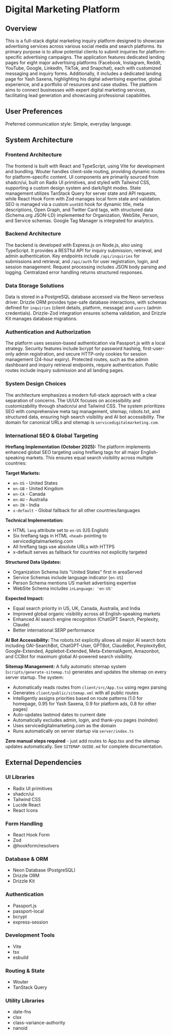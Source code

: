 # Digital Marketing Platform

## Overview

This is a full-stack digital marketing inquiry platform designed to showcase advertising services across various social media and search platforms. Its primary purpose is to allow potential clients to submit inquiries for platform-specific advertising campaigns. The application features dedicated landing pages for eight major advertising platforms (Facebook, Instagram, Reddit, YouTube, Google, LinkedIn, TikTok, and Snapchat), each with customized messaging and inquiry forms. Additionally, it includes a dedicated landing page for Yash Saxena, highlighting his digital advertising expertise, global experience, and a portfolio of resources and case studies. The platform aims to connect businesses with expert digital marketing services, facilitating lead generation and showcasing professional capabilities.

## User Preferences

Preferred communication style: Simple, everyday language.

## System Architecture

### Frontend Architecture

The frontend is built with React and TypeScript, using Vite for development and bundling. Wouter handles client-side routing, providing dynamic routes for platform-specific content. UI components are primarily sourced from shadcn/ui, built on Radix UI primitives, and styled with Tailwind CSS, supporting a custom design system and dark/light modes. State management utilizes TanStack Query for server state and API requests, while React Hook Form with Zod manages local form state and validation. SEO is managed via a custom `useSEO` hook for dynamic title, meta descriptions, Open Graph, and Twitter Card tags, with structured data (Schema.org JSON-LD) implemented for Organization, WebSite, Person, and Service schemas. Google Tag Manager is integrated for analytics.

### Backend Architecture

The backend is developed with Express.js on Node.js, also using TypeScript. It provides a RESTful API for inquiry submission, retrieval, and admin authentication. Key endpoints include `/api/inquiries` for submissions and retrieval, and `/api/auth` for user registration, login, and session management. Request processing includes JSON body parsing and logging. Centralized error handling returns structured responses.

### Data Storage Solutions

Data is stored in a PostgreSQL database accessed via the Neon serverless driver. Drizzle ORM provides type-safe database interactions, with schemas defined for `inquiries` (client details, platform, message) and `users` (admin credentials). Drizzle-Zod integration ensures schema validation, and Drizzle Kit manages database migrations.

### Authentication and Authorization

The platform uses session-based authentication via Passport.js with a local strategy. Security features include bcrypt for password hashing, first-user-only admin registration, and secure HTTP-only cookies for session management (24-hour expiry). Protected routes, such as the admin dashboard and inquiry retrieval endpoints, require authentication. Public routes include inquiry submission and all landing pages.

### System Design Choices

The architecture emphasizes a modern full-stack approach with a clear separation of concerns. The UI/UX focuses on accessibility and customizability through shadcn/ui and Tailwind CSS. The system prioritizes SEO with comprehensive meta tag management, sitemap, robots.txt, and structured data, ensuring high search visibility and AI bot accessibility. The domain for canonical URLs and sitemap is `servicedigitalmarketing.com`.

### International SEO & Global Targeting

**Hreflang Implementation (October 2025):**
The platform implements enhanced global SEO targeting using hreflang tags for all major English-speaking markets. This ensures equal search visibility across multiple countries:

**Target Markets:**
- `en-US` - United States
- `en-GB` - United Kingdom
- `en-CA` - Canada
- `en-AU` - Australia
- `en-IN` - India
- `x-default` - Global fallback for all other countries/languages

**Technical Implementation:**
- HTML `lang` attribute set to `en-US` (US English)
- Six hreflang tags in HTML `<head>` pointing to servicedigitalmarketing.com
- All hreflang tags use absolute URLs with HTTPS
- x-default serves as fallback for countries not explicitly targeted

**Structured Data Updates:**
- Organization Schema lists "United States" first in areaServed
- Service Schemas include language indicator (`en-US`)
- Person Schema mentions US market advertising expertise
- WebSite Schema includes `inLanguage: 'en-US'`

**Expected Impact:**
- Equal search priority in US, UK, Canada, Australia, and India
- Improved global organic visibility across all English-speaking markets
- Enhanced AI search engine recognition (ChatGPT Search, Perplexity, Claude)
- Better international SERP performance

**AI Bot Accessibility:**
The robots.txt explicitly allows all major AI search bots including OAI-SearchBot, ChatGPT-User, GPTBot, ClaudeBot, PerplexityBot, Google-Extended, Applebot-Extended, Meta-ExternalAgent, Amazonbot, and CCBot for maximum global AI-powered search visibility.

**Sitemap Management:**
A fully automatic sitemap system (`scripts/generate-sitemap.ts`) generates and updates the sitemap on every server startup. The system:
- Automatically reads routes from `client/src/App.tsx` using regex parsing
- Generates `client/public/sitemap.xml` with all public routes
- Intelligently assigns priorities based on route patterns (1.0 for homepage, 0.95 for Yash Saxena, 0.9 for platform ads, 0.8 for other pages)
- Auto-updates lastmod dates to current date
- Automatically excludes admin, login, and thank-you pages (noindex)
- Uses servicedigitalmarketing.com as the domain
- Runs automatically on server startup via `server/index.ts`

**Zero manual steps required** - just add routes to App.tsx and the sitemap updates automatically. See `SITEMAP-GUIDE.md` for complete documentation.

## External Dependencies

### UI Libraries

- Radix UI primitives
- shadcn/ui
- Tailwind CSS
- Lucide React
- React Icons

### Form Handling

- React Hook Form
- Zod
- @hookform/resolvers

### Database & ORM

- Neon Database (PostgreSQL)
- Drizzle ORM
- Drizzle Kit

### Authentication

- Passport.js
- passport-local
- bcrypt
- express-session

### Development Tools

- Vite
- tsx
- esbuild

### Routing & State

- Wouter
- TanStack Query

### Utility Libraries

- date-fns
- clsx
- class-variance-authority
- nanoid